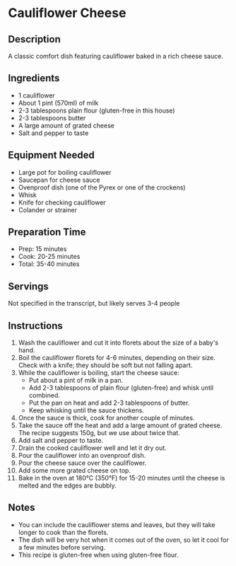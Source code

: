 # Cauliflower Cheese

## Description
A classic comfort dish featuring cauliflower baked in a rich cheese sauce.

## Ingredients
- 1 cauliflower
- About 1 pint (570ml) of milk
- 2-3 tablespoons plain flour (gluten-free in this house)
- 2-3 tablespoons butter
- A large amount of grated cheese 
- Salt and pepper to taste

## Equipment Needed
- Large pot for boiling cauliflower
- Saucepan for cheese sauce
- Ovenproof dish (one of the Pyrex or one of the crockens)
- Whisk
- Knife for checking cauliflower
- Colander or strainer

## Preparation Time
- Prep: 15 minutes
- Cook: 20-25 minutes
- Total: 35-40 minutes

## Servings
Not specified in the transcript, but likely serves 3-4 people

## Instructions
1. Wash the cauliflower and cut it into florets about the size of a baby's hand.
2. Boil the cauliflower florets for 4-6 minutes, depending on their size. Check with a knife; they should be soft but not falling apart.
3. While the cauliflower is boiling, start the cheese sauce:
   - Put about a pint of milk in a pan.
   - Add 2-3 tablespoons of plain flour (gluten-free) and whisk until combined.
   - Put the pan on heat and add 2-3 tablespoons of butter.
   - Keep whisking until the sauce thickens.
4. Once the sauce is thick, cook for another couple of minutes.
5. Take the sauce off the heat and add a large amount of grated cheese. The recipe suggests 150g, but we use about twice that.
6. Add salt and pepper to taste.
7. Drain the cooked cauliflower well and let it dry out.
8. Pour the cauliflower into an ovenproof dish.
9. Pour the cheese sauce over the cauliflower.
10. Add some more grated cheese on top.
11. Bake in the oven at 180°C (350°F) for 15-20 minutes until the cheese is melted and the edges are bubbly.

## Notes
- You can include the cauliflower stems and leaves, but they will take longer to cook than the florets.
- The dish will be very hot when it comes out of the oven, so let it cool for a few minutes before serving.
- This recipe is gluten-free when using gluten-free flour.

